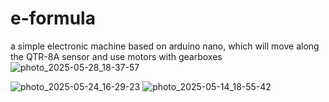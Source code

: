 # e-formula
a simple electronic machine based on arduino nano, which will move along the QTR-8A sensor and use motors with gearboxes
![photo_2025-05-28_18-37-57](https://github.com/user-attachments/assets/9f530898-c2f1-41e3-84dd-847ea5008c6a)










































![photo_2025-05-24_16-29-23](https://github.com/user-attachments/assets/90442d29-e759-4aa3-afb2-36a5e168d706) 
![photo_2025-05-14_18-55-42](https://github.com/user-attachments/assets/7fad7c2a-d17f-4973-a6a1-c2c23c02af96)
